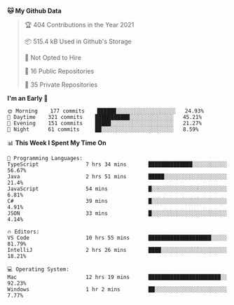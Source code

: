 <!--START_SECTION:waka-->
**🐱 My Github Data** 

> 🏆 404 Contributions in the Year 2021
 > 
> 📦 515.4 kB Used in Github's Storage 
 > 
> 🚫 Not Opted to Hire
 > 
> 📜 16 Public Repositories 
 > 
> 🔑 35 Private Repositories  
 > 
**I'm an Early 🐤** 

```text
🌞 Morning    177 commits    ██████░░░░░░░░░░░░░░░░░░░   24.93% 
🌆 Daytime    321 commits    ███████████░░░░░░░░░░░░░░   45.21% 
🌃 Evening    151 commits    █████░░░░░░░░░░░░░░░░░░░░   21.27% 
🌙 Night      61 commits     ██░░░░░░░░░░░░░░░░░░░░░░░   8.59%

```


📊 **This Week I Spent My Time On** 

```text
💬 Programming Languages: 
TypeScript               7 hrs 34 mins       ██████████████░░░░░░░░░░░   56.67% 
Java                     2 hrs 51 mins       █████░░░░░░░░░░░░░░░░░░░░   21.4% 
JavaScript               54 mins             █░░░░░░░░░░░░░░░░░░░░░░░░   6.81% 
C#                       39 mins             █░░░░░░░░░░░░░░░░░░░░░░░░   4.91% 
JSON                     33 mins             █░░░░░░░░░░░░░░░░░░░░░░░░   4.14%

🔥 Editors: 
VS Code                  10 hrs 55 mins      ████████████████████░░░░░   81.79% 
IntelliJ                 2 hrs 26 mins       ████░░░░░░░░░░░░░░░░░░░░░   18.21%

💻 Operating System: 
Mac                      12 hrs 19 mins      ███████████████████████░░   92.23% 
Windows                  1 hr 2 mins         ██░░░░░░░░░░░░░░░░░░░░░░░   7.77%

```


<!--END_SECTION:waka-->

